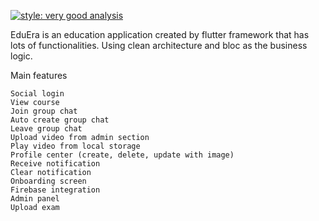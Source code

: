 
[![style: very good analysis](https://img.shields.io/badge/style-very_good_analysis-B22C89.svg)](https://pub.dev/packages/very_good_analysis)

EduEra is an education application created by flutter framework that has lots of functionalities.
Using clean architecture and bloc as the business logic.

Main features

    Social login
    View course
    Join group chat
    Auto create group chat
    Leave group chat
    Upload video from admin section
    Play video from local storage
    Profile center (create, delete, update with image)
    Receive notification 
    Clear notification
    Onboarding screen
    Firebase integration 
    Admin panel
    Upload exam



